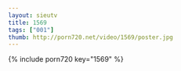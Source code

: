 ```yaml
--- 
layout: sieutv
title: 1569
tags: ["001"]
thumb: http://porn720.net/video/1569/poster.jpg
---
```

{% include porn720 key="1569" %} 
